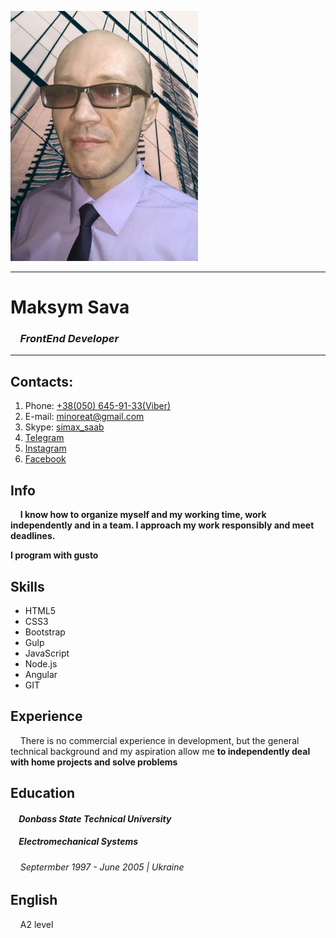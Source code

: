 ![My logo](/mine.jpg)

***
# Maksym Sava
### &nbsp;&nbsp;&nbsp;&nbsp;*FrontEnd Developer*
***
## Contacts:
1. Phone: [+38(050) 645-91-33(Viber)](tel:380506459133 "My phone")
1. E-mail: [minoreat@gmail.com](mailto:minoreat@gmail.com "My e-mail")
1. Skype: [simax_saab](skype:simax_saab?call "My skype")
1. [Telegram](https://t.me/simax_saab/ "My telegram")
1. [Instagram](https://www.instagram.com/simax_saab/ "My insta-dram")
1. [Facebook](https://www.facebook.com/100023754711077 "My face-tuk")

## Info

&nbsp;&nbsp;&nbsp;&nbsp;**I know how to organize myself and my working time, work independently and in a team. I approach my work responsibly and meet deadlines.**

**I program with gusto**

## Skills
* HTML5
* CSS3
* Bootstrap
* Gulp
* JavaScript
* Node.js
* Angular
* GIT

## Experience

&nbsp;&nbsp;&nbsp;&nbsp;There is no commercial experience in development, but the general technical background and my aspiration allow me **to independently deal with home projects and solve problems**

## Education

#### &nbsp;&nbsp;&nbsp;&nbsp;*Donbass State Technical University*
##### &nbsp;&nbsp;&nbsp;&nbsp;*Electromechanical Systems*
###### &nbsp;&nbsp;&nbsp;&nbsp;*Septermber 1997 - June 2005 | Ukraine*

## English

&nbsp;&nbsp;&nbsp;&nbsp;A2 level